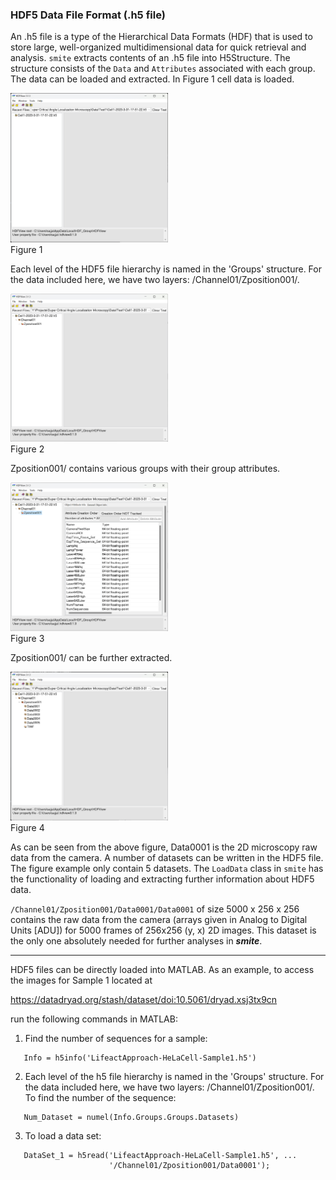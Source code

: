 ### HDF5 Data File Format (.h5 file)

An .h5 file is a type of the Hierarchical Data Formats (HDF) that is
used to store large, well-organized multidimensional data for quick
retrieval and analysis. `smite` extracts contents of an .h5 file into
H5Structure. The structure consists of the `Data` and `Attributes`
associated with each group. The data can be loaded and extracted. In
Figure 1 cell data is loaded.

<IMG SRC="H1.png" WIDTH=50% HEIGHT=50%><BR>Figure 1

Each level of the HDF5 file hierarchy is named in the 'Groups'
structure. For the data included here, we have two layers:
/Channel01/Zposition001/.

<IMG SRC="H2.png" WIDTH=50% HEIGHT=50%><BR>Figure 2

Zposition001/ contains various groups with their group attributes.

<IMG SRC="H3.png" WIDTH=50% HEIGHT=50%><BR>Figure 3

Zposition001/ can be further extracted.

<IMG SRC="H4.png" WIDTH=50% HEIGHT=50%><BR>Figure 4

As can be seen from the above figure, Data0001 is the 2D microscopy raw
data from the camera. A number of datasets can be written in the HDF5
file. The figure example only contain 5 datasets. The `LoadData` class in
`smite` has the functionality of loading and extracting further information
about HDF5 data.

`/Channel01/Zposition001/Data0001/Data0001` of size 5000 x 256 x 256
contains the raw data from the camera (arrays given in Analog to Digital Units
[ADU]) for 5000 frames of 256x256 (y, x) 2D images.  This dataset is the only
one absolutely needed for further analyses in ***smite***.

---

HDF5 files can be directly loaded into MATLAB.  As an example, to
access the images for Sample 1 located at

   https://datadryad.org/stash/dataset/doi:10.5061/dryad.xsj3tx9cn

run the following commands in MATLAB:

1) Find the number of sequences for a sample:  
```
   Info = h5info('LifeactApproach-HeLaCell-Sample1.h5')
```

2) Each level of the h5 file hierarchy is named in the 'Groups' structure.
For the data included here, we have two layers: /Channel01/Zposition001/.
To find the number of the sequence:
```
   Num_Dataset = numel(Info.Groups.Groups.Datasets)
```

3) To load a data set:
```
   DataSet_1 = h5read('LifeactApproach-HeLaCell-Sample1.h5', ...
                      '/Channel01/Zposition001/Data0001');
```
